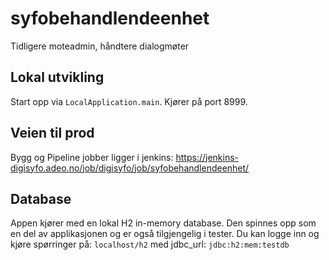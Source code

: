 # syfobehandlendeenhet
Tidligere moteadmin, håndtere dialogmøter

## Lokal utvikling
Start opp via `LocalApplication.main`. Kjører på port 8999.

## Veien til prod
Bygg og Pipeline jobber ligger i jenkins: https://jenkins-digisyfo.adeo.no/job/digisyfo/job/syfobehandlendeenhet/


## Database
Appen kjører med en lokal H2 in-memory database. Den spinnes opp som en del av applikasjonen og er 
også tilgjengelig i tester. Du kan logge inn og kjøre spørringer på:
`localhost/h2` med jdbc_url: `jdbc:h2:mem:testdb`
